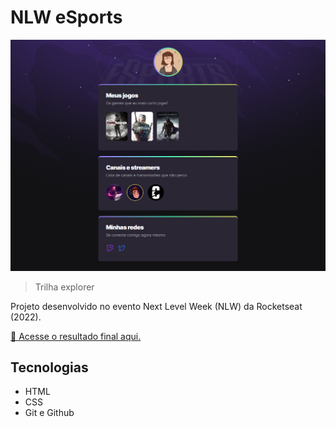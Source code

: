 # NLW eSports

![preview](./.github/preview.png)

> Trilha explorer

Projeto desenvolvido no evento Next Level Week (NLW) da Rocketseat (2022).

[📍 Acesse o resultado final aqui.](https://annabmv.github.io/nlw-esports-explorer)

## Tecnologias

- HTML
- CSS
- Git e Github
